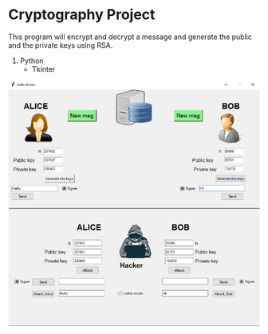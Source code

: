 # Cryptography Project
This program will encrypt and decrypt a message and generate the public and the private keys using RSA.

1. Python
    - Tkinter
    
<img src="./images/PPImage.png">